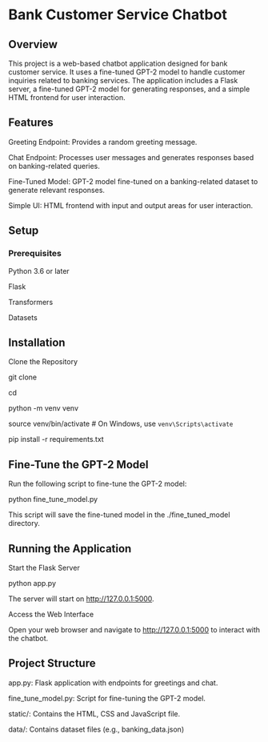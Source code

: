 # Bank Customer Service Chatbot
## Overview
This project is a web-based chatbot application designed for bank customer service. It uses a fine-tuned GPT-2 model to handle customer inquiries related to banking services. The application includes a Flask server, a fine-tuned GPT-2 model for generating responses, and a simple HTML frontend for user interaction.

## Features
Greeting Endpoint: Provides a random greeting message.

Chat Endpoint: Processes user messages and generates responses based on banking-related queries.

Fine-Tuned Model: GPT-2 model fine-tuned on a banking-related dataset to generate relevant responses.

Simple UI: HTML frontend with input and output areas for user interaction.

## Setup
### Prerequisites
Python 3.6 or later

Flask

Transformers

Datasets

## Installation
Clone the Repository

git clone <repository-url>

cd <repository-directory>

python -m venv venv

source venv/bin/activate  # On Windows, use `venv\Scripts\activate`

pip install -r requirements.txt

## Fine-Tune the GPT-2 Model

Run the following script to fine-tune the GPT-2 model:

python fine_tune_model.py

This script will save the fine-tuned model in the ./fine_tuned_model directory.

## Running the Application
Start the Flask Server

python app.py

The server will start on http://127.0.0.1:5000.

Access the Web Interface

Open your web browser and navigate to http://127.0.0.1:5000 to interact with the chatbot.

## Project Structure
app.py: Flask application with endpoints for greetings and chat.

fine_tune_model.py: Script for fine-tuning the GPT-2 model.

static/: Contains the HTML, CSS and JavaScript file.

data/: Contains dataset files (e.g., banking_data.json)
